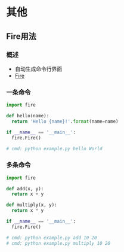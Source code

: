 

# 其他


## Fire用法

### 概述
* 自动生成命令行界面
* [Fire](https://github.com/google/python-fire)


### 一条命令
```python
import fire

def hello(name):
  return 'Hello {name}!'.format(name=name)

if __name__ == '__main__':
  fire.Fire()

# cmd: python example.py hello World
```

### 多条命令
```python
import fire

def add(x, y):
  return x + y

def multiply(x, y):
  return x * y

if __name__ == '__main__':
  fire.Fire()

# cmd: python example.py add 10 20
# cmd: python example.py multiply 10 20
```


